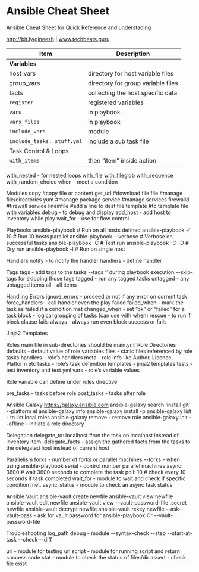 # Ansible Cheat Sheet
Ansible Cheat Sheet for Quick Reference and understading

http://bit.ly/gineesh  |  www.techbeats.guru 

| Item  | Description |
| ------------- | ------------- |
| **Variables**  ||
| host_vars  | directory for host variable files  |
| group_vars | directory for group variable files |
| facts | collecting the host specific data |
| `register` | registered variables |
| `vars` | in playbook |
| `vars_files` | in playbook |
| `include_vars` | module |
| `include_tasks: stuff.yml` | include a sub task file |
| Task Control & Loops | |
| `with_items` | then “item” inside action |
with_nested - for nested loops
with_file 
with_fileglob 
with_sequence
with_random_choice
when - meet a condition


Modules
copy #copy file or content
get_url #download file
file #manage file/directories
yum #manage package
service #manage services
firewalld #firewall service
lineinfile #add a line to dest file
template #to template file with variables
debug - to debug and display
add_host - add host to inventory while play
wait_for - use for flow control 

Playbooks
ansible-playbook <YAML>  # Run on all hosts defined
ansible-playbook <YAML> -f 10   # Run 10 hosts parallel
ansible-playbook <YAML> --verbose # Verbose on successful tasks
ansible-playbook <YAML> -C # Test run
ansible-playbook <YAML> -C -D # Dry run
ansible-playbook <YAML> -l <host> # Run on single host


Handlers
notify - to notify the handler
handlers - define handler


Tags
tags - add tags to the tasks
--tags ‘<tag>’ during playbook execution
--skip-tags for skipping those tags
tagged - run any tagged tasks
untagged - any untagged items
all - all items


Handling Errors
ignore_errors - proceed or not if any error on current task
force_handlers - call handler even the play failed
failed_when - mark the task as failed if a condition met
changed_when - set  “ok” or “failed” for a task
block - logical grouping of tasks (can use with when)
rescue - to run if block clause fails
always - always run even block success or fails


Jinja2 Templates
<To be added>


Roles
main file in sub-directories should be main.yml
Role Directories
defaults - default value of role variables
files - static files referenced by role tasks
handlers - role’s handlers
meta - role info like Author, Licence, Platform etc
tasks - role’s task defenition
templates - jinja2 templates
tests - test inventory and test.yml
vars - role’s variable values

Role variable can define under roles directive

pre_tasks - tasks before role
post_tasks - tasks after role

Ansible Galaxy
https://galaxy.ansible.com
ansible-galaxy search ‘install git’ --platform el
ansible-galaxy info <role-name>
ansible-galaxy install <role-name> -p <directory>
ansible-galaxy list  - to list local roles
ansible-galaxy remove <role-name> - remove role
ansible-galaxy init --offline <role-name>  - initiate a role directory


Delegation
delegate_to: localhost #run the task on localhost instead of inventory item.
delegate_facts - assign the gathered facts from the tasks to the delegated host instead of current host


Parallelism
forks - number of forks or parallel machines
--forks - when using ansible-playbook
serial - control number parallel machines
async: 3600 # wait 3600 seconds to complete the task
poll: 10 # check every 10 seconds if task completed
wait_for - module to wait and check  if specific condition met.
async_status - module to check an async task status


Ansible Vault
ansible-vault create newfile
ansible-vault view newfile
ansible-vault edit newfile
ansible-vault view --vault-password-file .secret newfile
ansible-vault decrypt newfile
ansible-vault rekey newfile
--ask-vault-pass - ask for vault password for ansible-playbook
Or
--vault-password-file <secret-password-file>


Troubleshooting
log_path 
debug - module
--syntax-check
--step
--start-at-task
--check
--diff

uri - module for testing url
script - module for running script and return success code
stat - module to check the status of files/dir
assert - check file exist
